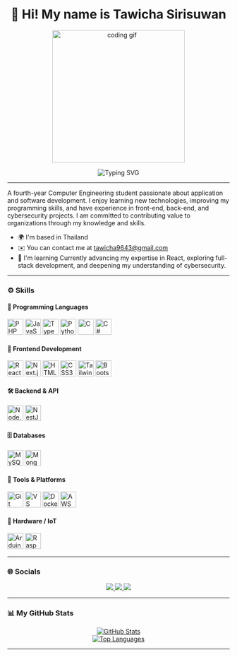 
<h1 align="center">
  👋 Hi! My name is Tawicha Sirisuwan
</h1>
<p align="center">
  <img src="https://media.giphy.com/media/qgQUggAC3Pfv687qPC/giphy.gif" width="300" alt="coding gif" />
</p>

<p align="center">
  <img src="https://readme-typing-svg.demolab.com?font=Fira+Code&size=24&duration=2500&pause=500&color=00FFCC&center=true&vCenter=true&width=700&lines=Computer+Engineering+%7C+Software+Developer" alt="Typing SVG" />
</p>

---

A fourth-year Computer Engineering student passionate about application and software development. I enjoy learning new technologies, improving my programming skills, and have experience in front-end, back-end, and cybersecurity projects. I am committed to contributing value to organizations through my knowledge and skills.

* 🌍  I'm based in Thailand  
* ✉️  You can contact me at [tawicha9643@gmail.com](mailto:tawicha9643@gmail.com)  
* 🧠  I'm learning Currently advancing my expertise in React, exploring full-stack development, and deepening my understanding of cybersecurity.

---

### ⚙️ Skills

#### 🧠 Programming Languages
<p>
  <a href="https://www.php.net/" target="_blank"><img src="https://raw.githubusercontent.com/danielcranney/readme-generator/main/public/icons/skills/php-colored.svg" width="36" alt="PHP" /></a>
  <a href="https://developer.mozilla.org/en-US/docs/Web/JavaScript" target="_blank"><img src="https://raw.githubusercontent.com/danielcranney/readme-generator/main/public/icons/skills/javascript-colored.svg" width="36" alt="JavaScript" /></a>
  <a href="https://www.typescriptlang.org/" target="_blank"><img src="https://raw.githubusercontent.com/danielcranney/readme-generator/main/public/icons/skills/typescript-colored.svg" width="36" alt="TypeScript" /></a>
  <a href="https://www.python.org/" target="_blank"><img src="https://raw.githubusercontent.com/danielcranney/readme-generator/main/public/icons/skills/python-colored.svg" width="36" alt="Python" /></a>
  <a href="https://docs.microsoft.com/en-us/cpp/?view=msvc-170" target="_blank"><img src="https://raw.githubusercontent.com/danielcranney/readme-generator/main/public/icons/skills/c-colored.svg" width="36" alt="C" /></a>
  <a href="https://docs.microsoft.com/en-us/dotnet/csharp/" target="_blank"><img src="https://raw.githubusercontent.com/danielcranney/readme-generator/main/public/icons/skills/csharp-colored.svg" width="36" alt="C#" /></a>
</p>

#### 🎨 Frontend Development
<p>
  <a href="https://reactjs.org/" target="_blank"><img src="https://raw.githubusercontent.com/danielcranney/readme-generator/main/public/icons/skills/react-colored.svg" width="36" alt="React" /></a>
  <a href="https://nextjs.org/docs" target="_blank"><img src="https://raw.githubusercontent.com/danielcranney/readme-generator/main/public/icons/skills/nextjs-colored-dark.svg" width="36" alt="Next.js" /></a>
  <a href="https://developer.mozilla.org/en-US/docs/Glossary/HTML5" target="_blank"><img src="https://raw.githubusercontent.com/danielcranney/readme-generator/main/public/icons/skills/html5-colored.svg" width="36" alt="HTML5" /></a>
  <a href="https://www.w3.org/TR/CSS/#css" target="_blank"><img src="https://raw.githubusercontent.com/danielcranney/readme-generator/main/public/icons/skills/css3-colored.svg" width="36" alt="CSS3" /></a>
  <a href="https://tailwindcss.com/" target="_blank"><img src="https://raw.githubusercontent.com/danielcranney/readme-generator/main/public/icons/skills/tailwindcss-colored.svg" width="36" alt="TailwindCSS" /></a>
  <a href="https://getbootstrap.com/" target="_blank"><img src="https://raw.githubusercontent.com/danielcranney/readme-generator/main/public/icons/skills/nodejs-colored.svg" width="36" alt="Bootstrap" /></a>
</p>

#### 🛠️ Backend & API
<p>
  <a href="https://nodejs.org/" target="_blank"><img src="https://raw.githubusercontent.com/danielcranney/readme-generator/main/public/icons/skills/nodejs-colored.svg" width="36" alt="Node.js" /></a>
  <a href="https://docs.nestjs.com/" target="_blank"><img src="https://raw.githubusercontent.com/danielcranney/readme-generator/main/public/icons/skills/mongodb-colored.svg" width="36" alt="NestJS" /></a>
</p>

#### 🗄️ Databases
<p>
  <a href="https://www.mysql.com/" target="_blank"><img src="https://raw.githubusercontent.com/danielcranney/readme-generator/main/public/icons/skills/mysql-colored.svg" width="36" alt="MySQL" /></a>
  <a href="https://www.mongodb.com/" target="_blank"><img src="https://raw.githubusercontent.com/danielcranney/readme-generator/main/public/icons/skills/mongodb-colored.svg" width="36" alt="MongoDB" /></a>
</p>

#### 🧰 Tools & Platforms
<p>
  <a href="https://git-scm.com/" target="_blank"><img src="https://raw.githubusercontent.com/danielcranney/readme-generator/main/public/icons/skills/git-colored.svg" width="36" alt="Git" /></a>
  <a href="https://code.visualstudio.com/" target="_blank"><img src="https://raw.githubusercontent.com/danielcranney/readme-generator/main/public/icons/skills/visualstudiocode.svg" width="36" alt="VS Code" /></a>
  <a href="https://www.linux.org" target="_blank"><img src="https://raw.githubusercontent.com/danielcranney/readme-generator/main/public/icons/skills/docker-colored.svg" width="36" alt="Docker" /></a>
  <a href="https://aws.amazon.com/" target="_blank"><img src="https://raw.githubusercontent.com/danielcranney/readme-generator/main/public/icons/skills/aws-colored-dark.svg" width="36" alt="AWS" /></a>
</p>

#### 🔌 Hardware / IoT
<p>
  <a href="https://store.arduino.cc/" target="_blank"><img src="https://raw.githubusercontent.com/danielcranney/readme-generator/main/public/icons/skills/arduino-colored.svg" width="36" alt="Arduino" /></a>
  <a href="https://www.raspberrypi.org/" target="_blank"><img src="https://raw.githubusercontent.com/danielcranney/readme-generator/main/public/icons/skills/raspberrypi-colored.svg" width="36" alt="Raspberry Pi" /></a>
</p>

---

### 🌐 Socials

<p align="center">
  <a href="https://www.facebook.com/Tawicha.sirisuwan/" target="_blank">
    <img src="https://img.shields.io/badge/Facebook-1877F2?style=for-the-badge&logo=facebook&logoColor=white" />
  </a>
  <a href="https://www.github.com/Tawicha-Sirisuwan" target="_blank">
    <img src="https://img.shields.io/badge/GitHub-181717?style=for-the-badge&logo=github&logoColor=white" />
  </a>
  <a href="https://www.linkedin.com/in/tawicha-sirisuwan" target="_blank">
    <img src="https://img.shields.io/badge/LinkedIn-0077B5?style=for-the-badge&logo=linkedin&logoColor=white" />
  </a>
</p>

---

### 📊 My GitHub Stats

<p align="center">
  <a href="https://github.com/Tawicha-Sirisuwan">
    <img src="https://github-readme-stats.vercel.app/api?username=Tawicha-Sirisuwan&show_icons=true&count_private=true&hide_border=true&title_color=0891b2&text_color=ffffff&icon_color=0891b2&bg_color=1c1917" alt="GitHub Stats" />
  </a>
  <br/>
  <a href="https://github.com/Tawicha-Sirisuwan">
    <img src="https://github-readme-stats.vercel.app/api/top-langs/?username=Tawicha-Sirisuwan&layout=compact&langs_count=10&hide_border=true&title_color=0891b2&text_color=ffffff&icon_color=0891b2&bg_color=1c1917" alt="Top Languages" />
  </a>
</p>

---

